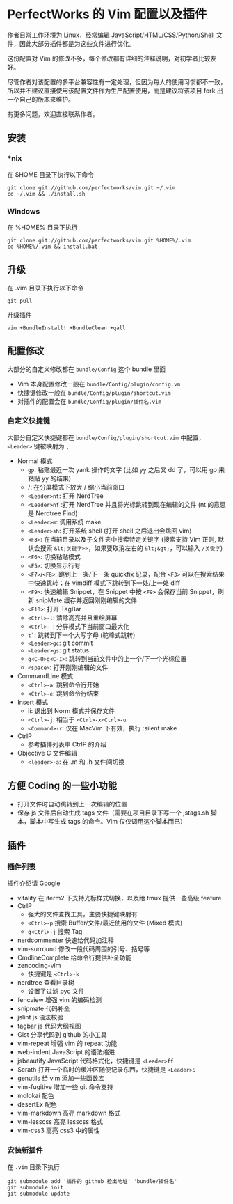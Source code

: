 # PerfectWorks 的 Vim 配置以及插件
作者日常工作环境为 Linux，经常编辑 JavaScript/HTML/CSS/Python/Shell 文件，因此大部分插件都是为这些文件进行优化。

这份配置对 Vim 的修改不多，每个修改都有详细的注释说明，对初学者比较友好。

尽管作者对该配置的多平台兼容性有一定处理，但因为每人的使用习惯都不一致，所以并不建议直接使用该配置文件作为生产配置使用，而是建议将该项目 fork 出一个自己的版本来维护。

有更多问题，欢迎直接联系作者。

## 安装

### *nix

在 $HOME 目录下执行以下命令

    git clone git://github.com/perfectworks/vim.git ~/.vim
    cd ~/.vim && ./install.sh

### Windows

在 %HOME% 目录下执行

    git clone git://github.com/perfectworks/vim.git %HOME%/.vim
    cd %HOME%/.vim && install.bat

## 升级

在 .vim 目录下执行以下命令

    git pull

升级插件

    vim +BundleInstall! +BundleClean +qall


## 配置修改

大部分的自定义修改都在 <code>bundle/Config</code> 这个 bundle 里面

* Vim 本身配置修改一般在 <code>bundle/Config/plugin/config.vm</code>
* 快捷键修改一般在 <code>bundle/Config/plugin/shortcut.vim</code>
* 对插件的配置会在 <code>bundle/Config/plugin/插件名.vim</code>

### 自定义快捷键

大部分自定义快捷键都在 <code>bundle/Config/plugin/shortcut.vim</code> 中配置，<code>&lt;Leader&gt;</code> 键被映射为 <code>,</code>

* Normal 模式
    * <code>gp</code>: 粘贴最近一次 yank 操作的文字 (比如 yy 之后又 dd 了，可以用 gp 来粘贴 yy 的结果)
    * <code><up></code>/<code><down></code>: 在分屏模式下放大 / 缩小当前窗口
    * <code>&lt;Leader&gt;nt</code>: 打开 NerdTree
    * <code>&lt;Leader&gt;nf</code> :打开 NerdTree 并且将光标跳转到现在编辑的文件 (nt 的意思是 Nerdtree Find)
    * <code>&lt;Leader&gt;m</code>: 调用系统 make
    * <code>&lt;Leader&gt;sh</code>: 打开系统 shell (打开 shell 之后退出会跳回 vim)
    * <code>&lt;F3&gt;</code>: 在当前目录以及子文件夹中搜索特定关键字 (搜索支持 Vim 正则, 默认会搜索 <code>\&lt;关键字&gt;></code>，如果要取消左右的 <code>\&lt;\&gt;</code>，可以输入 <code>/关键字</code>)
    * <code>&lt;F6&gt;</code>: 切换粘贴模式
    * <code>&lt;F5&gt;</code>: 切换显示行号
    * <code>&lt;F7&gt;</code>/<code>&lt;F8&gt;</code>: 跳到上一条/下一条 quickfix 记录，配合 <code>&lt;F3&gt;</code> 可以在搜索结果中快速跳转；在 vimdiff 模式下跳转到下一处/上一处 diff
    * <code>&lt;F9&gt;</code>: 快速编辑 Snippet，在 Snippet 中按 <code>&lt;F9&gt;</code> 会保存当前 Snippet，刷新 snipMate 缓存并返回刚刚编辑的文件
    * <code>&lt;F10&gt;</code>: 打开 TagBar
    * <code>&lt;Ctrl&gt;-l</code>: 清除高亮并且重绘屏幕
    * <code>&lt;Ctrl&gt;-_</code>: 分屏模式下当前窗口最大化
    * <code>t`</code>: 跳转到下一个大写字母 (驼峰式跳转)
    * <code>&lt;Leader&gt;gc</code>: git commit
    * <code>&lt;Leader&gt;gs</code>: git status
    * <code>g&lt;C-O&gt;</code><code>g&lt;C-I&gt;</code>: 跳转到当前文件中的上一个/下一个光标位置
    * <code>&lt;space&gt;</code>: 打开刚刚编辑的文件
* CommandLine 模式
    * <code>&lt;Ctrl&gt;-a</code>: 跳到命令行开始
    * <code>&lt;Ctrl&gt;-e</code>: 跳到命令行结束
* Insert 模式
    * ii: 退出到 Norm 模式并保存文件
    * <code>&lt;Ctrl&gt;-j</code>: 相当于 <code>&lt;Ctrl&gt;-x&lt;Ctrl&gt;-u</code>
    * <code>&lt;Command&gt;-r</code>: 仅在 MacVim 下有效，执行 :silent make
* CtrlP
    * 参考插件列表中 CtrlP 的介绍
* Objective C 文件编辑
    * <code>&lt;leader&gt;-a</code>: 在 .m 和 .h 文件间切换

## 方便 Coding 的一些小功能

* 打开文件时自动跳转到上一次编辑的位置
* 保存 js 文件后自动生成 tags 文件（需要在项目目录下写一个 jstags.sh 脚本，脚本中写生成 tags 的命令。Vim 仅仅调用这个脚本而已）

## 插件

### 插件列表

插件介绍请 Google

* vitality 在 iterm2 下支持光标样式切换，以及给 tmux 提供一些高级 feature
* CtrlP
    * 强大的文件查找工具，主要快捷键映射有
    * <code>&lt;Ctrl&gt;-p</code> 搜索 Buffer/文件/最近使用的文件 (Mixed 模式)
    * <code>g&lt;Ctrl&gt;-j</code> 搜索 Tag
* nerdcommenter 快速给代码加注释
* vim-surround 修改一段代码周围的引号、括号等
* CmdlineComplete 给命令行提供补全功能
* zencoding-vim
    * 快捷键是 <code>&lt;Ctrl&gt;-k</code>
* nerdtree 查看目录树
    * 设置了过滤 pyc 文件
* fencview 增强 vim 的编码检测
* snipmate 代码补全
* jslint js 语法校验
* tagbar js 代码大纲视图
* Gist 分享代码到 github 的小工具
* vim-repeat 增强 vim 的 repeat 功能
* web-indent JavaScript 的语法缩进
* jsbeautify JavaScript 代码格式化，快捷键是 <code>&lt;Leader&gt;ff</code>
* Scrath 打开一个临时的缓冲区随便记录东西，快捷键是 <code>&lt;Leader&gt;S</code>
* genutils 给 vim 添加一些函数库
* vim-fugitive 增加一些 git 命令支持
* molokai 配色
* desertEx 配色
* vim-markdown 高亮 markdown 格式
* vim-lesscss 高亮 lesscss 格式
* vim-css3 高亮 css3 中的属性

### 安装新插件

在 <code>.vim</code> 目录下执行

    git submodule add '插件的 github 检出地址' 'bundle/插件名'
    git submodule init
    git submodule update
